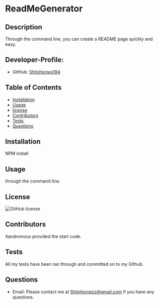 

# ReadMeGenerator

## Description
Through the command line, you can create a README page quickly and easy.

## Developer-Profile:
* GitHub: [Shilohjones194](https://github.com/Shilohjones194)

## Table of Contents
* [Installation](#installation)
* [Usage](#usage)
* [license](#license)
* [Contributors](#contributors)
* [Tests](#tests)
* [Questions](#questions)
## Installation
NPM install

## Usage
through the command line.

## License
![GitHub license](https://img.shields.io/badge/license-MIT-blue.svg)

## Contributors
Xandromous provided the start code.

## Tests
All my tests have been ran through and committed on to my GIthub.

## Questions
* Email: Please contact me at [Shilohjonezz@gmail.com](mailto:Shilohjonezz@gmail.com) if you have any questions.


